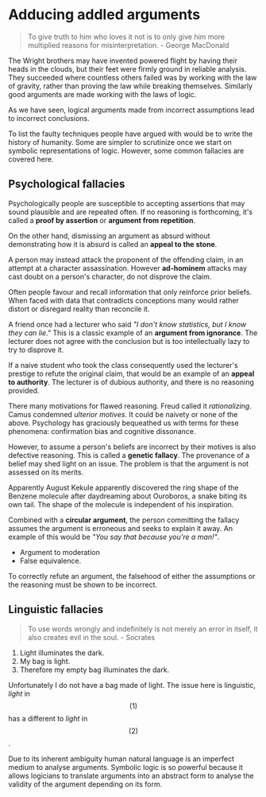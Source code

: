 # Adducing addled arguments

> To give truth to him who loves it not is to only give him more multiplied
> reasons for misinterpretation. - George MacDonald

The Wright brothers may have invented powered flight by having their heads in
the clouds, but their feet were firmly ground in reliable analysis. They
succeeded where countless others failed was by working with the law of gravity,
rather than proving the law while breaking themselves. Similarly good arguments
are made working with the laws of logic.

As we have seen, logical arguments made from incorrect assumptions lead to
incorrect conclusions.

To list the faulty techniques people have argued with would be to write the
history of humanity. Some are simpler to scrutinize once we start on symbolic
representations of logic. However, some common fallacies are covered here.

## Psychological fallacies

Psychologically people are susceptible to accepting assertions that may sound
plausible and are repeated often. If no reasoning is forthcoming, it's called a
**proof by assertion** or **argument from repetition**.

On the other hand, dismissing an argument as absurd without demonstrating how
it is absurd is called an **appeal to the stone**.

A person may instead attack the proponent of the offending claim, in an attempt
at a character assassination. However **ad-hominem** attacks may cast doubt on
a person's character, do not disprove the claim.

Often people favour and recall information that only reinforce prior beliefs.
When faced with data that contradicts conceptions many would rather distort or
disregard reality than reconcile it.

A friend once had a lecturer who said *"I don't know statistics, but I know
they can lie."* This is a classic example of an **argument from ignorance**.
The lecturer does not agree with the conclusion but is too intellectually lazy
to try to disprove it.

If a naive student who took the class consequently used the lecturer's prestige
to refute the original claim, that would be an example of an **appeal to
authority**. The lecturer is of dubious authority, and there is no reasoning
provided.

There many motivations for flawed reasoning. Freud called it *rationalizing*.
Camus condemned *ulterior motives*. It could be naivety or none of the above.
Psychology has graciously bequeathed us with terms for these phenomena:
confirmation bias and cognitive dissonance.

However, to assume a person's beliefs are incorrect by their motives is also
defective reasoning. This is called a **genetic fallacy**. The provenance of a
belief may shed light on an issue. The problem is that the argument is not
assessed on its merits.

Apparently August Kekule apparently discovered the ring shape of the Benzene
molecule after daydreaming about Ouroboros, a snake biting its own tail. The
shape of the molecule is independent of his inspiration.

Combined with a **circular argument**, the person committing the fallacy
assumes the argument is erroneous and seeks to explain it away.  An example of
this would be *"You say that because you're a man!"*.

* Argument to moderation
* False equivalence.

To correctly refute an argument, the falsehood of either the assumptions or the
reasoning must be shown to be incorrect.

## Linguistic fallacies

> To use words wrongly and indefinitely is not merely an error in itself, it
> also creates evil in the soul. - Socrates

1. Light illuminates the dark.
1. My bag is light.
1. Therefore my empty bag illuminates the dark.

Unfortunately I do not have a bag made of light. The issue here is linguistic,
*light* in $$(1)$$ has a different to *light* in $$(2)$$.

Due to its inherent ambiguity human natural language is an imperfect medium to
analyse arguments. Symbolic logic is so powerful because it allows logicians to
translate arguments into an abstract form to analyse the validity of the
argument depending on its form.
